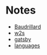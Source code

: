 # Notes
- [Baudrillard](Baudrillard.md)
- [w2s](w2s.md)
- [gatsby](gatsby.md)
- [languages](languages.md)
